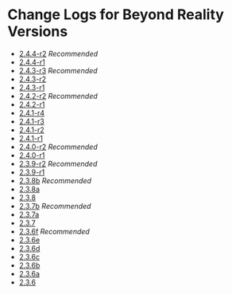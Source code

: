 # Change Logs for Beyond Reality Versions

* [2.4.4-r2](CHANGELOG_2.4.4-r2.md) *Recommended*
* [2.4.4-r1](CHANGELOG_2.4.4-r1.md)
* [2.4.3-r3](CHANGELOG_2.4.3-r3.md) *Recommended*
* [2.4.3-r2](CHANGELOG_2.4.3-r2.md)
* [2.4.3-r1](CHANGELOG_2.4.3-r1.md)
* [2.4.2-r2](CHANGELOG_2.4.2-r2.md) *Recommended*
* [2.4.2-r1](CHANGELOG_2.4.2-r1.md)
* [2.4.1-r4](CHANGELOG_2.4.1-r4.md)
* [2.4.1-r3](CHANGELOG_2.4.1-r3.md)
* [2.4.1-r2](CHANGELOG_2.4.1-r2.md)
* [2.4.1-r1](CHANGELOG_2.4.1-r1.md)
* [2.4.0-r2](CHANGELOG_2.4.0-r2.md) *Recommended*
* [2.4.0-r1](CHANGELOG_2.4.0-r1.md)
* [2.3.9-r2](CHANGELOG_2.3.9-r2.md) *Recommended*
* [2.3.9-r1](CHANGELOG_2.3.9-r1.md)
* [2.3.8b](CHANGELOG_2.3.8b.md) *Recommended*
* [2.3.8a](CHANGELOG_2.3.8a.md)
* [2.3.8](CHANGELOG_2.3.8.md)
* [2.3.7b](CHANGELOG_2.3.7b.md) *Recommended*
* [2.3.7a](CHANGELOG_2.3.7a.md)
* [2.3.7](CHANGELOG_2.3.7.md)
* [2.3.6f](CHANGELOG_2.3.6f.md) *Recommended*
* [2.3.6e](CHANGELOG_2.3.6e.md)
* [2.3.6d](CHANGELOG_2.3.6d.md)
* [2.3.6c](CHANGELOG_2.3.6c.md)
* [2.3.6b](CHANGELOG_2.3.6b.md)
* [2.3.6a](CHANGELOG_2.3.6a.md)
* [2.3.6](CHANGELOG_2.3.6.md)
